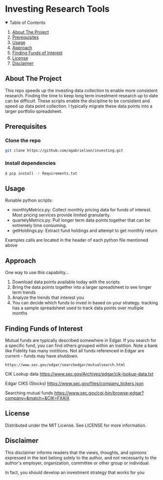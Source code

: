 # Investing Research Tools

<!-- TABLE OF CONTENTS -->
<details open="open">
  <summary>Table of Contents</summary>
  <ol>
    <li><a href="#About-The-Project">About The Project</a></li>
    <li><a href="#Prerequisites">Prerequisites</a></li>
    <li><a href="#Usage">Usage</a></li>
    <li><a href="#Approach">Approach</a></li>
    <li><a href="#Finding-Funds-of-Interest">Finding Funds of Interest</a></li>
    <li><a href="#License">License</a></li>
    <li><a href="#Disclaimer">Disclaimer</a></li>
  </ol>
</details>

## About The Project

This repo speeds up the investing data collection to enable more consistent research. Finding the time to keep long term investment research up to date can be difficult. These scripts enable the discipline to be consistent and speed up data point collection. I typically migrate these data points into a larger portfolio spreadsheet.

## Prerequisites

### Clone the repo
   ```sh
   git clone https://github.com/agabrielson/investing.git
   ```
### Install dependencies
   ```sh
   $ pip install -r Requirements.txt
   ```

## Usage

Runable python scripts:
* monthlyMetrics.py: Collect monthly pricing data for funds of interest. Most pricing services provide limited granularity.
* quartelyMetrics.py: Pull longer term data points together that can be extremely time consuming.
* getHoldings.py: Extract fund holdings and attempt to get monthly return

Examples calls are located in the header of each python file mentioned above

## Approach

One way to use this capability...
1. Download data points available today with the scripts 
1. Bring the data points together into a larger spreadsheet to see longer term trends
1. Analyze the trends that interest you
1. You can decide which funds to inved in based on your strategy.
tracking has a sample spreadsheet used to track data points over multiple months

## Finding Funds of Interest

 Mutual funds are typically described somewhere in Edgar. If you search for a specific fund, you can find others grouped within an instition. Note a bank like Fidelity has many institions. Not all funds referenced in Edgar are current - funds may have shutdown.
 	
	https://www.sec.gov/edgar/searchedgar/mutualsearch.html

CIK Lookup data
  https://www.sec.gov/Archives/edgar/cik-lookup-data.txt

Edgar CIKS (Stocks)
  https://www.sec.gov/files/company_tickers.json

Searching mutual funds
  https://www.sec.gov/cgi-bin/browse-edgar?company=&match=&CIK=FXAIX

## License
Distributed under the MIT License. See LICENSE for more information.

## Disclaimer 

This disclaimer informs readers that the views, thoughts, and opinions expressed in the text belong solely to the author, and not necessarily to the author's employer, organization, committee or other group or individual.

In fact, you should develop an investment strategy that works for you
